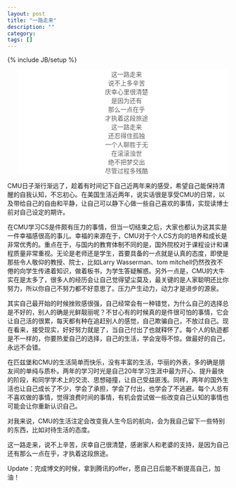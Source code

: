 ```yaml
---
layout: post
title: "一路走来"
description: ""
category: 
tags: []
---
```

{% include JB/setup %}

<style type="text/css">
	blockquote {
background:#ffffff;
border-left:1px solid #ffffff;
}
</style>


<blockquote>
<p align="center">这一路走来<br />
	说不上多辛苦<br />
	庆幸心里很清楚<br />
	是因为还有<br />
	那么一点在乎<br />
	才执着这段旅途<br />
	这一路走来<br />
	还忍得住孤独<br />
	一个人聊胜于无<br />
	在滚滚浊世<br />
	绝不把梦交出<br />
	尽管过程多残酷</p>
</blockquote>

CMU日子渐行渐远了，趁着有时间记下自己近两年来的感受，希望自己能保持清醒的自我认知，不忘初心。在美国生活近两年，说实话很是享受CMU的日常，以及带给自己的自由和平静，让自己可以静下心做一些自己喜欢的事情，实现读博士前对自己设定的期许。

在CMU学习CS是件颇有压力的事情，但当一切结束之后，大家也都认为这其实是一件幸福感很高的事儿。幸福的来源在于，CMU对于个人CS方向的培养和成长是非常优秀的。重点在于，与国内的教育体制不同的是，国外院校对于课程设计和课程质量非常重视。无论是老师还是学生，首要具备的一点就是认真的态度，即使是那些令人敬仰的教授、院士，比如Larry Wasserman、tom mitchell仍然孜孜不倦的向学生传递着知识，做着板书，为学生答疑解惑。另外一点是，CMU的大牛实在是太多了，很多人的经历会让自己觉得望尘莫及，最关键的是人家聪明还比你努力，所以你自己不努力都不好意思了。压力产生动力，动力才是进步的源泉。

其实自己最开始的时候挫败感很强，自己经常会有一种错觉，为什么自己的选择总是不好的，别人的确是光鲜靓丽呢？不甘心有的时候真的是件很可怕的事情，它会让自己活的很累，每天都有种在追赶别人的感觉，自己欺骗自己，不放过自己。现在看来，接受现实，好好努力就是了，当自己付出了也就释怀了。每个人的轨迹都是不一样的，你要热爱自己的选择，自己的生活，学会宠辱不惊。做最好的自己，永远不会错。

在匹兹堡和CMU的生活简单而快乐，没有丰富的生活，华丽的外表，多的确是朋友间的单纯与质朴。两年的学习时光是自己20年学习生涯中最为开心、提升最快的阶段，和同学学术上的交流、思想碰撞，让自己受益匪浅。同样，两年的国外生活也让自己成长了不少，学会了承担，学会了付出，也学会了不逃避。每个人总有不喜欢做的事情，觉得浪费时间的事情，有机会尝试做一些改变自己认知的事情也可能会让你重新认识自己。

对我来说，CMU的生活注定会改变我人生今后的航向，会为我自己留下一些特别的东西，比如对待生活的态度。

这一路走来，说不上辛苦，庆幸自己很清楚，感谢家人和老婆的支持，是因为自己还有那么一点在乎，才执着这段旅途。

Update：完成博文的时候，拿到腾讯的offer，愿自己日后能不断提高自己，加油！